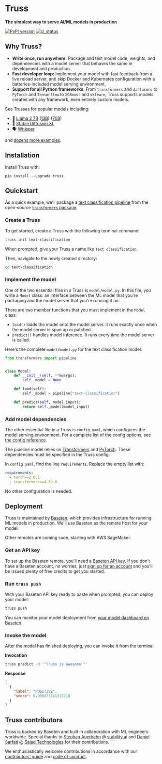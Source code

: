 # Truss

**The simplest way to serve AI/ML models in production**

[![PyPI version](https://badge.fury.io/py/truss.svg)](https://badge.fury.io/py/truss)
[![ci_status](https://github.com/basetenlabs/truss/actions/workflows/release.yml/badge.svg)](https://github.com/basetenlabs/truss/actions/workflows/release.yml)

## Why Truss?

* **Write once, run anywhere:** Package and test model code, weights, and dependencies with a model server that behaves the same in development and production.
* **Fast developer loop:** Implement your model with fast feedback from a live reload server, and skip Docker and Kubernetes configuration with a batteries-included model serving environment.
* **Support for all Python frameworks**: From `transformers` and `diffusors` to `PyTorch` and `Tensorflow` to `XGBoost` and `sklearn`, Truss supports models created with any framework, even entirely custom models.

See Trusses for popular models including:

* 🦙 [Llama 2 7B](https://github.com/basetenlabs/truss-examples/tree/main/llama-2-7b-chat) ([13B](https://github.com/basetenlabs/truss-examples/tree/main/llama-2-13b-chat)) ([70B](https://github.com/basetenlabs/truss-examples/tree/main/llama-2-70b-chat))
* 🎨 [Stable Diffusion XL](https://github.com/basetenlabs/truss-examples/tree/main/stable-diffusion-xl-1.0)
* 🗣 [Whisper](https://github.com/basetenlabs/truss-examples/tree/main/whisper-truss)

and [dozens more examples](examples/).

## Installation

Install Truss with:

```
pip install --upgrade truss
```

## Quickstart

As a quick example, we'll package a [text classification pipeline](https://huggingface.co/docs/transformers/main_classes/pipelines) from the open-source [`transformers` package](https://github.com/huggingface/transformers).

### Create a Truss

To get started, create a Truss with the following terminal command:

```sh
truss init text-classification
```

When prompted, give your Truss a name like `Text classification`.

Then, navigate to the newly created directory:

```sh
cd text-classification
```

### Implement the model

One of the two essential files in a Truss is `model/model.py`. In this file, you write a `Model` class: an interface between the ML model that you're packaging and the model server that you're running it on.

There are two member functions that you must implement in the `Model` class:

* `load()` loads the model onto the model server. It runs exactly once when the model server is spun up or patched.
* `predict()` handles model inference. It runs every time the model server is called.

Here's the complete `model/model.py` for the text classification model:

```python
from transformers import pipeline


class Model:
    def __init__(self, **kwargs):
        self._model = None

    def load(self):
        self._model = pipeline("text-classification")

    def predict(self, model_input):
        return self._model(model_input)
```

### Add model dependencies

The other essential file in a Truss is `config.yaml`, which configures the model serving environment. For a complete list of the config options, see [the config reference](https://truss.baseten.co/reference/config).

The pipeline model relies on [Transformers](https://huggingface.co/docs/transformers/index) and [PyTorch](https://pytorch.org/). These dependencies must be specified in the Truss config.

In `config.yaml`, find the line `requirements`. Replace the empty list with:

```yaml
requirements:
  - torch==2.0.1
  - transformers==4.30.0
```

No other configuration is needed.

## Deployment

Truss is maintained by [Baseten](https://baseten.co), which provides infrastructure for running ML models in production. We'll use Baseten as the remote host for your model.

Other remotes are coming soon, starting with AWS SageMaker.

### Get an API key

To set up the Baseten remote, you'll need a [Baseten API key](https://app.baseten.co/settings/account/api_keys). If you don't have a Baseten account, no worries, just [sign up for an account](https://app.baseten.co/signup/) and you'll be issued plenty of free credits to get you started.

### Run `truss push`

With your Baseten API key ready to paste when prompted, you can deploy your model:

```sh
truss push
```

You can monitor your model deployment from [your model dashboard on Baseten](https://app.baseten.co/models/).

### Invoke the model

After the model has finished deploying, you can invoke it from the terminal.

**Invocation**

```sh
truss predict -d '"Truss is awesome!"'
```

**Response**

```json
[
  {
    "label": "POSITIVE",
    "score": 0.999873161315918
  }
]
```

## Truss contributors

Truss is backed by Baseten and built in collaboration with ML engineers worldwide. Special thanks to [Stephan Auerhahn](https://github.com/palp) @ [stability.ai](https://stability.ai/) and [Daniel Sarfati](https://github.com/dsarfati) @ [Salad Technologies](https://salad.com/) for their contributions.

We enthusiastically welcome contributions in accordance with our [contributors' guide](CONTRIBUTING.md) and [code of conduct](CODE_OF_CONDUCT.md).
